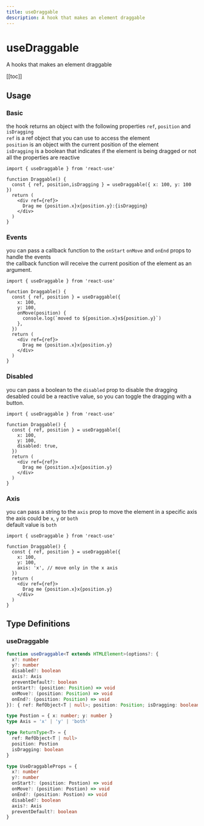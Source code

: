 ```yaml
---
title: useDraggable
description: A hook that makes an element draggable
---
```


<div>
    <div ref="el"></div>
    <div ref="elEvents"></div>
    <div ref="elDisabled"></div>
    <div ref="elAxis"></div>
</div>

# useDraggable

A hooks that makes an element draggable

[[toc]]

## Usage

### Basic

the hook returns an object with the following properties `ref`, `position` and `isDragging`
<br />
`ref` is a ref object that you can use to access the element
<br />
`position` is an object with the current position of the element
<br />
`isDragging` is a boolean that indicates if the element is being dragged or not
<br />
all the properties are reactive

```tsx{1,4,6,7,8}
import { useDraggable } from 'react-use'

function Draggable() {
  const { ref, position,isDragging } = useDraggable({ x: 100, y: 100 })
  return (
    <div ref={ref}>
      Drag me {position.x}x{position.y}:{isDragging}
    </div>
  )
}
```

### Events

you can pass a callback function to the `onStart` `onMove` and `onEnd` props to handle the events
<br />
the callback function will receive the current position of the element as an argument.

```tsx{7,8,9}
import { useDraggable } from 'react-use'

function Draggable() {
  const { ref, position } = useDraggable({
    x: 100,
    y: 100,
    onMove(position) {
      console.log(`moved to ${position.x}x${position.y}`)
    },
  })
  return (
    <div ref={ref}>
      Drag me {position.x}x{position.y}
    </div>
  )
}
```

### Disabled

you can pass a boolean to the `disabled` prop to disable the dragging
<br />
desabled could be a reactive value, so you can toggle the dragging with a button.

```tsx{7}
import { useDraggable } from 'react-use'

function Draggable() {
  const { ref, position } = useDraggable({
    x: 100,
    y: 100,
    disabled: true,
  })
  return (
    <div ref={ref}>
      Drag me {position.x}x{position.y}
    </div>
  )
}
```

### Axis

you can pass a string to the `axis` prop to move the element in a specific axis
<br />
the axis could be `x`, `y` or `both`
<br />
default value is `both`

```tsx{7}
import { useDraggable } from 'react-use'

function Draggable() {
  const { ref, position } = useDraggable({
    x: 100,
    y: 100,
    axis: 'x', // move only in the x axis
  })
  return (
    <div ref={ref}>
      Drag me {position.x}x{position.y}
    </div>
  )
}
```

## Type Definitions

### useDraggable

```ts
function useDraggable<T extends HTMLElement>(options?: {
  x?: number
  y?: number
  disabled?: boolean
  axis?: Axis
  preventDefault?: boolean
  onStart?: (position: Position) => void
  onMove?: (position: Position) => void
  onEnd?: (position: Position) => void
}): { ref: RefObject<T | null>; position: Position; isDragging: boolean }

type Postion = { x: number; y: number }
type Axis = 'x' | 'y' | 'both'

type ReturnType<T> = {
  ref: RefObject<T | null>
  position: Postion
  isDragging: boolean
}

type UseDraggableProps = {
  x?: number
  y?: number
  onStart?: (position: Postion) => void
  onMove?: (position: Postion) => void
  onEnd?: (position: Postion) => void
  disabled?: boolean
  axis?: Axis
  preventDefault?: boolean
}
```

<script setup>
import { createElement } from 'react'
import { createRoot } from 'react-dom/client'
import { ref, onMounted } from 'vue'
import Draggable from './use-draggable.tsx'
import DraggableEvents from './use-draggable-events.tsx'
import DraggableDisabled from './use-draggable-disabled.tsx'
import DraggableAxis from './use-draggable-axis.tsx'

const el = ref()
const elEvents = ref()
const elDisabled = ref()
const elAxis = ref()

onMounted(() => {
  const root1 = createRoot(el.value)
  root1.render(createElement(Draggable, {}, null))

  const root2 = createRoot(elEvents.value)
  root2.render(createElement(DraggableEvents, {}, null))

  const root3 = createRoot(elDisabled.value)
  root3.render(createElement(DraggableDisabled, {}, null))

  const root4 = createRoot(elAxis.value)
  root4.render(createElement(DraggableAxis, {}, null))
})
</script>
